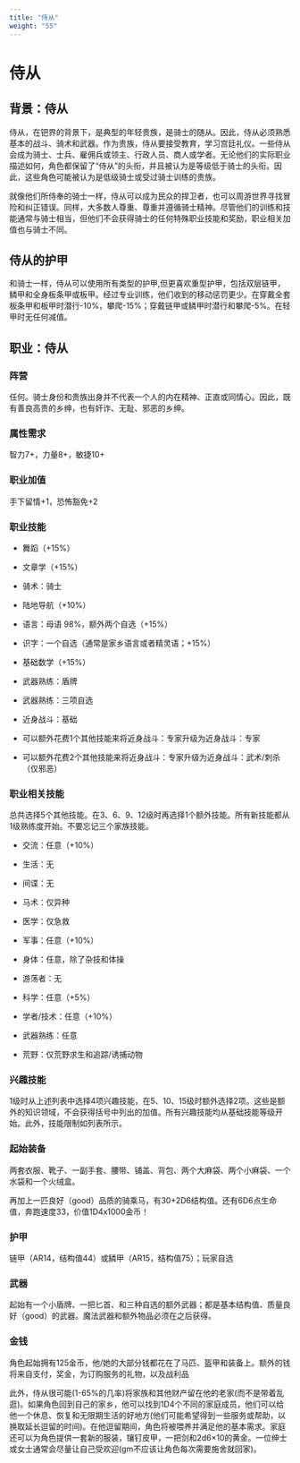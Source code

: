 ```yaml
---
title: "侍从"
weight: "55"
---
```

# 侍从

## 背景：侍从

侍从，在钯界的背景下，是典型的年轻贵族，是骑士的随从。因此，侍从必须熟悉基本的战斗、骑术和武器。作为贵族，侍从要接受教育，学习宫廷礼仪。一些侍从会成为骑士、士兵、雇佣兵或领主、行政人员、商人或学者。无论他们的实际职业描述如何，角色都保留了“侍从”的头衔，并且被认为是等级低于骑士的头衔。因此，这些角色可能被认为是低级骑士或受过骑士训练的贵族。

就像他们所侍奉的骑士一样，侍从可以成为民众的捍卫者，也可以周游世界寻找冒险和纠正错误。同样，大多数人尊重、尊重并遵循骑士精神。尽管他们的训练和技能通常与骑士相当，但他们不会获得骑士的任何特殊职业技能和奖励，职业相关加值也与骑士不同。

## 侍从的护甲

和骑士一样，侍从可以使用所有类型的护甲,但更喜欢重型护甲，包括双层链甲，鳞甲和全身板条甲或板甲。经过专业训练，他们收到的移动惩罚更少。在穿戴全套板条甲和板甲时潜行-10%，攀爬-15%；穿戴链甲或鳞甲时潜行和攀爬-5%。在轻甲时无任何减值。

## 职业：侍从

### 阵营

任何。骑士身份和贵族出身并不代表一个人的内在精神、正直或同情心。因此，既有善良高贵的乡绅，也有奸诈、无耻、邪恶的乡绅。

### 属性需求

智力7+，力量8+，敏捷10+

### 职业加值

手下留情+1，恐怖豁免+2

### 职业技能

- 舞蹈（+15%）

- 文章学（+15%）

- 骑术：骑士

- 陆地导航（+10%）

- 语言：母语 98%，额外两个自选（+15%）

- 识字：一个自选（通常是家乡语言或者精灵语；+15%）

- 基础数学（+15%）

- 武器熟练：盾牌

- 武器熟练：三项自选

- 近身战斗：基础

- 可以额外花费1个其他技能来将近身战斗：专家升级为近身战斗：专家

- 可以额外花费2个其他技能来将近身战斗：专家升级为近身战斗：武术/刺杀（仅邪恶）


### 职业相关技能

总共选择5个其他技能。在3、6、9、12级时再选择1个额外技能。所有新技能都从1级熟练度开始。不要忘记三个家族技能。

- 交流：任意（+10%）

- 生活：无

- 间谍：无

- 马术：仅异种

- 医学：仅急救

- 军事：任意（+10%）

- 身体：任意，除了杂技和体操

- 游荡者：无

- 科学：任意（+5%）

- 学者/技术：任意（+10%）

- 武器熟练：任意

- 荒野：仅荒野求生和追踪/诱捕动物


### 兴趣技能

1级时从上述列表中选择4项兴趣技能，在5、10、15级时额外选择2项。这些是额外的知识领域，不会获得括号中列出的加值。所有兴趣技能均从基础技能等级开始。此外，技能限制如列表所示。

### 起始装备

两套衣服、靴子、一副手套、腰带、铺盖、背包、两个大麻袋、两个小麻袋、一个水袋和一个火绒盒。

再加上一匹良好（good）品质的骑乘马，有30+2D6结构值。还有6D6点生命值，奔跑速度33，价值1D4x1000金币！

### 护甲

链甲（AR14，结构值44）或鳞甲（AR15，结构值75）；玩家自选

### 武器

起始有一个小盾牌、一把匕首、和三种自选的额外武器；都是基本结构值、质量良好（good）的武器。魔法武器和额外物品必须在之后获得。

### 金钱

角色起始拥有125金币，他/她的大部分钱都花在了马匹、盔甲和装备上。额外的钱将来自支付，奖金，为订购服务的礼物，以及战利品

此外，侍从很可能(1-65%的几率)将家族和其他财产留在他的老家(而不是带着乱逛)。如果角色回到自己的家乡，他可以找到1D4个不同的家庭成员，他们可以给他一个休息、恢复和无限期生活的好地方(他们可能希望得到一些服务或帮助，以换取延长逗留的时间)。在他逗留期间，角色将被喂养并满足他的基本需求。家庭还可以为角色提供一套新的服装，镶钉皮甲，一把剑和2d6×10的黄金。一位绅士或女士通常会尽量让自己受欢迎(gm不应该让角色每次需要施舍就回家)。
